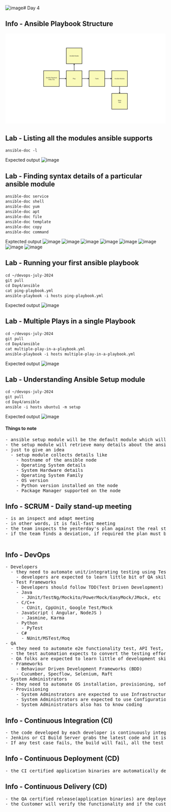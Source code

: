 ![image](https://github.com/user-attachments/assets/8f02fbef-7350-49ff-884b-5b020b232cbe)# Day 4

## Info - Ansible Playbook Structure
![ansible](playbook.png)

## Lab - Listing all the modules ansible supports
```
ansible-doc -l
```

Expected output
![image](https://github.com/user-attachments/assets/27432e05-4042-4c21-a6d3-7c8033f1c0bc)

## Lab - Finding syntax details of a particular ansible module
```
ansible-doc service
ansible-doc shell
ansible-doc yum
ansible-doc apt
ansible-doc file
ansible-doc template
ansible-doc copy
ansible-doc command
```
Exptected output
![image](https://github.com/user-attachments/assets/e01e5807-75d9-4c23-8468-0fbe3eebb0e4)
![image](https://github.com/user-attachments/assets/d62df8c0-8bae-4471-b0eb-51351464596a)
![image](https://github.com/user-attachments/assets/dad48ce4-8591-47b7-a95a-6f39039ee3af)
![image](https://github.com/user-attachments/assets/161589df-6c0e-4874-904c-33ccf0419979)
![image](https://github.com/user-attachments/assets/6347b35d-d562-4cd3-a96a-039777eefdba)
![image](https://github.com/user-attachments/assets/2bcbcef7-91e4-4b1e-9f58-b29bd8bab5f9)
![image](https://github.com/user-attachments/assets/166dca72-a411-4e0c-a62b-606fbc7b362b)
![image](https://github.com/user-attachments/assets/8705822f-61c8-4f91-b6f4-7ff28f688c75)

## Lab - Running your first ansible playbook
```
cd ~/devops-july-2024
git pull
cd Day4/ansible
cat ping-playbook.yml
ansible-playbook -i hosts ping-playbook.yml
```

Expected output
![image](https://github.com/user-attachments/assets/4b611bbf-eed8-48d6-b425-6db167ff3fad)

## Lab - Multiple Plays in a single Playbook
```
cd ~/devops-july-2024
git pull
cd Day4/ansible
cat multiple-play-in-a-playbook.yml
ansible-playbook -i hosts multiple-play-in-a-playbook.yml
```
Expected output
![image](https://github.com/user-attachments/assets/1d925634-e21e-4261-b754-3962ba407725)

## Lab - Understanding Ansible Setup module
```
cd ~/devops-july-2024
git pull
cd Day4/ansible
ansible -i hosts ubuntu1 -m setup
```
Expected output
![image](https://github.com/user-attachments/assets/4c07d501-92af-404b-80ea-05f4b70fa54b)

#### Things to note
<pre>
- ansible setup module will be the default module which will be executed in every Playbook
- the setup module will retrieve many details about the ansible node
- just to give an idea
  - setup module collects details like
    - hostname of the ansible node
    - Operating System details
    - System Hardware details
    - Operating System Family
    - OS version
    - Python version installed on the node
    - Package Manager supported on the node
</pre>  

## Info - SCRUM - Daily stand-up meeting
<pre>
- is an inspect and adapt meeting
- in other words, it is fail-fast meeting
- the team inspects the yesterday's plan against the real status as on yesterday
- if the team finds a deviation, if required the plan must be updated

</pre>

## Info - DevOps
<pre>
- Developers
  - they need to automate unit/integrating testing using Test Frameworks
    - developers are expected to learn little bit of QA skills
  - Test Frameworks
    - Developers should follow TDD(Test Driven Development)
    - Java
      - JUnit/TestNg/Mockito/PowerMock/EasyMock/JMock, etc
    - C/C++
      - CUnit, CppUnit, Google Test/Mock
    - JavaScript ( Angular, NodeJS )
      - Jasmine, Karma
    - Python
      - PyTest
    - C#
      - NUnit/MSTest/Moq
- QA
  - they need to automate e2e functionality test, API Test, Stress/Load Test, Regression Test, Sanity Check, Smoke Test
  - the test automation expects to convert the testing effort into source code that can be pushed to Version control
  - QA folks are expected to learn little of development skills
  - Frameworks
    - Behaviour Driven Development Frameworks (BDD)
    - Cucumber, Specflow, Selenium, Raft
- System Administrators
  - they need to automate OS installation, provisioning, software installations, user management, etc
  - Provisioning
    - System Adminstrators are expected to use Infrastructure as a Code Tools like Cloudformation, Terraform, Docker, Vagrant, etc.,
    - System Administrators are expected to use Configuration Management Tools like Ansible, Puppet/Chef, etc to install softwares on an existing Virtual Machine or a OS on OnPrem environment(Private cloud), public cloud and Hybrid Cloud
    - System Administrators also has to know coding
</pre>

## Info - Continuous Integration (CI)
<pre>
- the code developed by each developer is continuously integrated in the dev branch
- Jenkins or CI Build Server grabs the latest code and it is going run the build along with unit and integration test cases
- If any test case fails, the build will fail, all the test cases are passing then the build will pass
</pre>

## Info - Continuous Deployment (CD)
<pre>
- the CI certified application binaries are automatically deployed into QA environment for further QA automated test execution  
</pre>

## Info - Continuous Delivery (CD)
<pre>
- the QA certified release(application binaries) are deployed into customer's environment which is close to production environment ( pre-prod ) environment
- the Customer will verify the functionality and if the customer found the application is working as expected and found to be stable, they can decide if they can make it live in production environment
</pre>

